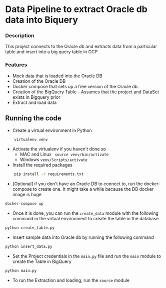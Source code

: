 # Data Pipeline to extract Oracle db data into Biquery

### Description
This project connects to the Oracle db and extracts data from a particular table and insert into a big query table in GCP

### Features
* Mock data that is loaded into the Oracle DB
* Creation of the Oracle DB 
* Docker compose that sets up a free version of the Oracle db. 
* Creation of the BigQuery Table - Assumes that the project and DataSet exists in Bigquery prior
* Extract and load data 

## Running the code
* Create a virtual environment in Python 
```sh
    virtualenv venv
```
* Activate the virtualenv if you haven't done so
    * MAC and Linux
``` source venv/bin/activate```
    * Windows ```venv/Scripts/activate```
* Install the required packages 
```sh
    pip install -r requirements.txt
```
* [Optional] if you don't have an Oracle DB to connect to, run the docker-compose to create one. It might take a while because the DB docker image is huge
```sh
docker-compose up
```
* Once it is done, you can run the `create_data` module with the following command in the virtual environment to create the table in the database
```sh 
python create_table.py
```
* Insert sample data into Oracle db by running the following command
```sh
python insert_data.py
```
* Set the Project credentials in the `main.py` file and run the `main` module to create the Table in BigQuery
```sh 
python main.py
```
* To run the Extraction and loading, run the `source` module
```sh python source.py
```


